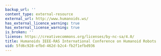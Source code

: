 ```yaml
---
backup_url: ''
content_type: external-resource
external_url: http://www.humanoids.ws/
has_external_licence_warning: true
has_external_license_warning: true
is_broken: ''
license: https://creativecommons.org/licenses/by-nc-sa/4.0/
title: Humanoids IEEE-RAS International Conference on Humanoid Robots
uid: 5fd6c928-efbd-462d-b2c4-fb2f1efbd936
---
```

